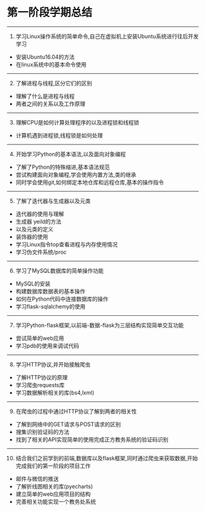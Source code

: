 # 第一阶段学期总结
---
1. 学习Linux操作系统的简单命令,自己在虚拟机上安装Ubuntu系统进行往后开发学习
- 安装Ubuntu16.04的方法
- 在linux系统中的基本命令使用
---
2. 了解进程与线程,区分它们的区别
- 理解了什么是进程与线程
- 两者之间的关系以及工作原理
---
3. 理解CPU是如何计算处理程序的以及进程锁和线程锁
- 计算机遇到进程锁,线程锁是如何处理
---
4. 开始学习Python的基本语法,以及面向对象编程
- 了解了Python的特殊缩进,基本语法规范
- 尝试构建面向对象编程,学会使用内置方法,类的继承
- 同时学会使用git,如何绑定本地仓库和远程仓库,基本的操作指令
---
5. 了解了迭代器与生成器以及元类
- 迭代器的使用与理解
- 生成器 yeild的方法
- 以及元类的定义
- 装饰器的使用
- 学习Linux指令top查看进程与内存使用情况
- 学习伪文件系统/proc
---
6. 学习了MySQL数据库的简单操作功能
- MySQL的安装
- 构建数据库数据表的基本操作
- 如何在Python代码中连接数据库的操作
- 学习flask-sqlalchemy的使用
---
7. 学习Python-flask框架,以前端-数据-flask为三层结构实现简单交互功能
- 尝试简单的web应用
- 学习pdb的使用来调试代码
---
8. 学习HTTP协议,并开始接触爬虫
- 了解HTTP协议的原理
- 学习爬虫requests库
- 学习数据解析相关的库(bs4,lxml)
---
9. 在爬虫的过程中通过HTTP协议了解到两者的相关性
- 了解到网络中的GET请求与POST请求的区别
- 搜集识别验证码的方法
- 找到了相关的API实现简单的使用完成正方教务系统的验证码识别
---
10. 结合我们之前学到的前端,数据库以及flask框架,同时通过爬虫来获取数据,开始完成我们的第一阶段的项目工作
- 邮件与微信的推送
- 了解折线图相关的库(pyecharts)
- 建立简单的web应用项目的结构
- 完善相关功能实现一个教务处系统
